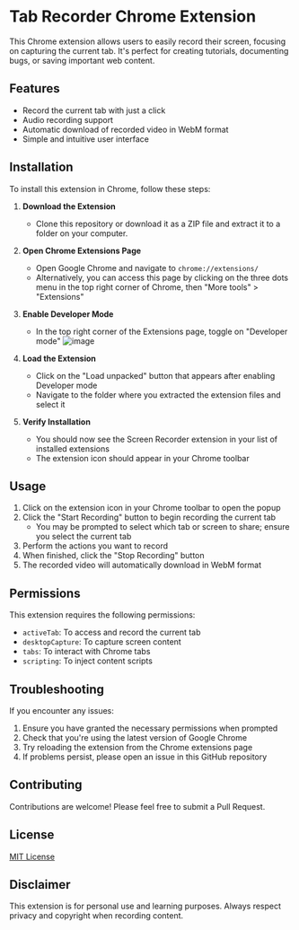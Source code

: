 # Tab Recorder Chrome Extension

This Chrome extension allows users to easily record their screen, focusing on capturing the current tab. It's perfect for creating tutorials, documenting bugs, or saving important web content.

## Features

- Record the current tab with just a click
- Audio recording support
- Automatic download of recorded video in WebM format
- Simple and intuitive user interface

## Installation

To install this extension in Chrome, follow these steps:

1. **Download the Extension**
   - Clone this repository or download it as a ZIP file and extract it to a folder on your computer.

2. **Open Chrome Extensions Page**
   - Open Google Chrome and navigate to `chrome://extensions/`
   - Alternatively, you can access this page by clicking on the three dots menu in the top right corner of Chrome, then "More tools" > "Extensions"

3. **Enable Developer Mode**
   - In the top right corner of the Extensions page, toggle on "Developer mode"
     ![image](https://github.com/user-attachments/assets/d625f6e2-05cd-42a6-84b3-8b6ba01b6b69)


4. **Load the Extension**
   - Click on the "Load unpacked" button that appears after enabling Developer mode
   - Navigate to the folder where you extracted the extension files and select it

5. **Verify Installation**
   - You should now see the Screen Recorder extension in your list of installed extensions
   - The extension icon should appear in your Chrome toolbar

## Usage

1. Click on the extension icon in your Chrome toolbar to open the popup
2. Click the "Start Recording" button to begin recording the current tab
   - You may be prompted to select which tab or screen to share; ensure you select the current tab
3. Perform the actions you want to record
4. When finished, click the "Stop Recording" button
5. The recorded video will automatically download in WebM format

## Permissions

This extension requires the following permissions:

- `activeTab`: To access and record the current tab
- `desktopCapture`: To capture screen content
- `tabs`: To interact with Chrome tabs
- `scripting`: To inject content scripts

## Troubleshooting

If you encounter any issues:

1. Ensure you have granted the necessary permissions when prompted
2. Check that you're using the latest version of Google Chrome
3. Try reloading the extension from the Chrome extensions page
4. If problems persist, please open an issue in this GitHub repository

## Contributing

Contributions are welcome! Please feel free to submit a Pull Request.

## License

[MIT License](LICENSE)

## Disclaimer

This extension is for personal use and learning purposes. Always respect privacy and copyright when recording content.
